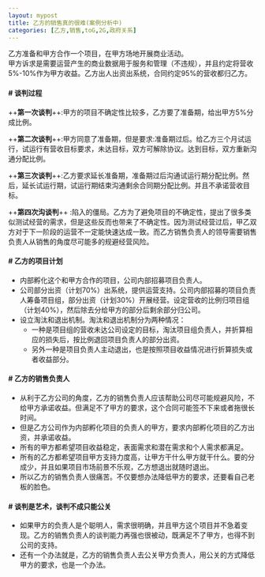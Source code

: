 ```yaml
---
layout: mypost
title: 乙方的销售真的很难(案例分析中)
categories: [乙方,销售,toG,2G,政府关系]
---
```


乙方准备和甲方合作一个项目，在甲方场地开展商业活动。<br>甲方诉求是需要运营产生的商业数据用于服务和管理（不违规），并且约定将营收5%-10%作为甲方收益。乙方出人出资出系统，合同约定95%的营收都归乙方。
#### # 谈判过程
++**第一次谈判**++:甲方的项目不确定性比较多，乙方要了准备期，给出甲方5%分成比例。

++**第二次谈判**++:甲方同意了准备期，但是要求:准备期过后。给乙方三个月试运行，试运行有营收目标要求，未达目标，双方可解除协议。达到目标，双方重新沟通分配比例。

++**第三次谈判**++:乙方要求延长准备期，准备期过后沟通试运行期分配比例。然后，延长试运行期，试运行期结束沟通剩余合同期分配比例。并且不承诺营收目标。

++**第四次沟谈判**++ :陷入的僵局。乙方为了避免项目的不确定性，提出了很多类似测试经营的需求，但是这些反而也带来了不确定性。因为测试经营过后，甲乙双方对于下一阶段的运营不一定能快速达成一致。而乙方销售负责人的领导需要销售负责人从销售的角度尽可能多的规避经营风险。

#### # 乙方的项目计划
- 内部孵化这个和甲方合作的项目，公司内部招募项目负责人。
- 公司部分出资（计划70%）出系统，提供运营支持。公司内部招募的项目负责人筹备项目组，部分出资（计划30%）开展经营。设定营收的比例归项目组（计划40%），然后除去分给甲方的部分后剩余部分归公司。
- 设立淘汰和退出机制。淘汰和退出机制分为两种情况：
  - 一种是项目组的营收未达公司设定的目标，淘汰项目组负责人，并折算相应的损失后，按比例退回项目负责人的部分出资。
  - 另外一种是项目负责人主动退出，也是按照项目收益情况进行折算损失或者收益部分。

#### # 乙方的销售负责人
- 从利于乙方公司的角度，乙方的销售负责人应该帮助公司尽可能规避风险，不给甲方承诺收益。但满足不了甲方的要求，这个合同可能签不下来或者拖很长时间。
- 但是乙方公司作为内部孵化项目的负责人的甲方，要求内部孵化项目的乙方出资，并承诺收益。
- 所有的甲方都希望项目收益稳定，表面需求和潜在需求和个人需求都满足。
- 所有的乙方都希望项目甲方支持力度高，让甲方干什么甲方就干什么。要的分成少，并且如果项目市场前景不乐观，乙方想退出就随时退出。
- 所以乙方的销售负责人很痛苦。不仅要想办法降低甲方的要求，还要看自己老板的脸色。

#### # 谈判是艺术，谈判不成只能公关
- 如果甲方的负责人是个聪明人，需求很明确，并且甲方这个项目并不急着变现。乙方的销售负责人的谈判能力再强也很被动，既满足不了甲方，也得不到公司的支持。
- 还有一个办法就是，乙方的销售负责人去公关甲方负责人，用公关的方式降低甲方的要求，也是一个办法。
